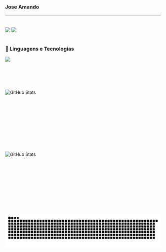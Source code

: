 
### Jose Amando

<p align="left">

---
#
  
<div> 
</a> 
  <a href = "mailto:joseamsilvazk@gmail.com"><img src="https://img.shields.io/badge/-Gmail-%23333?style=for-the-badge&logo=gmail&logoColor=white" target="_blank"></a>
  <a href="https://www.linkedin.com/in/jos%C3%A9-amando-marques-171721355?utm_source=share&utm_campaign=share_via&utm_content=profile&utm_medium=android_app " target="_blank"><img src="https://img.shields.io/badge/-LinkedIn-%230077B5?style=for-the-badge&logo=linkedin&logoColor=white" target="_blank"></a> 
</div>

#
### 🤖 Linguagens e Tecnologias
<p align="left">
  <a href="https://skillicons.dev">
    <img src="https://skillicons.dev/icons?i=cs,dotnet,visualstudio,git,c,python" />
  </a>
</p>
<br/>
<br/>

#
<p>
  <img
    align="left"
    alt="GitHub Stats"
    height="200"
    width="400"
    style="padding-right: 10px;"
    src="https://github-readme-stats.vercel.app/api?username=JoseAMsilva&show_icons=true&theme=tokyonight&locale=pt-br"
  />

<img 
      align="left" 
      alt="GitHub Stats" 
      height="200" 
      width="400"
      src="https://github-readme-stats.vercel.app/api/top-langs/?username=JoseAMsilva&theme=tokyonight&layout=compact&custom_title=Tecnologias" 
  />

</p>
<picture align="center">
  <source media="(prefers-color-scheme: dark)" srcset="https://raw.githubusercontent.com/JoseAMsilva/JoseAMsilva/output/github-contribution-grid-snake-dark.svg">
  <source media="(prefers-color-scheme: light)" srcset="https://raw.githubusercontent.com/JoseAMsilva/JoseAMsilva/output/github-contribution-grid-snake-dark.svg">
  <img align="center" alt="github contribution grid snake animation" src="https://raw.githubusercontent.com/JoseAMsilva/JoseAMsilva/output/github-contribution-grid-snake.svg">
</picture>

#
